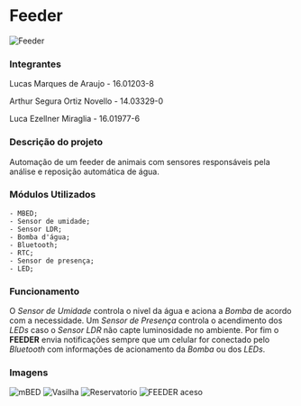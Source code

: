 # Feeder

![Feeder](https://i.imgur.com/StnJ8UC.jpg)

### Integrantes
Lucas Marques de Araujo - 16.01203-8

Arthur Segura Ortiz Novello - 14.03329-0

Luca Ezellner Miraglia - 16.01977-6

### Descrição do projeto
 Automação de um feeder de animais com sensores responsáveis pela análise e reposição automática de água.

### Módulos Utilizados
    - MBED;
    - Sensor de umidade;
    - Sensor LDR;
    - Bomba d'água;
    - Bluetooth;
    - RTC;
    - Sensor de presença;
    - LED;

### Funcionamento

 O *Sensor de Umidade* controla o nivel da água e aciona a *Bomba* de acordo com a necessidade. Um *Sensor de Presença* controla o acendimento dos *LEDs* caso o *Sensor LDR* não capte luminosidade no ambiente. Por fim o **FEEDER** envia notificações sempre que um celular for conectado pelo *Bluetooth* com informações de acionamento da *Bomba* ou dos *LEDs*.

### Imagens

![mBED](https://i.imgur.com/ajw2pKA.jpg)
![Vasilha](https://i.imgur.com/z8Jr8VN.jpg)
![Reservatorio](https://i.imgur.com/yl50S51.jpg)
![FEEDER aceso](https://i.imgur.com/zaWGhNH.jpg)
